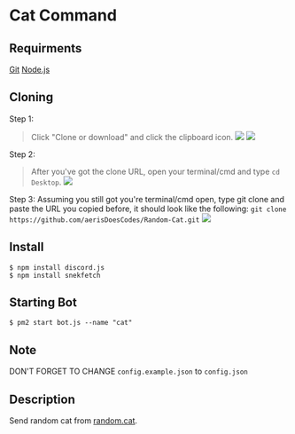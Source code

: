 # Cat Command

## Requirments

[Git](https://git-scm.com)
[Node.js](https://nodejs.org)

## Cloning


Step 1:
> Click "Clone or download" and click the clipboard icon.
![](https://cdn.discordapp.com/attachments/248014822082347008/393370824943599616/Untitled.png)
![](https://cdn.discordapp.com/attachments/248014822082347008/393371406844559369/Untitled.png)



Step 2:
> After you've got the clone URL, open your terminal/cmd and type `cd Desktop`.
![](https://cdn.discordapp.com/attachments/248014822082347008/393372219897675777/Untitled.png)

Step 3:
Assuming you still got you're terminal/cmd open, type git clone and paste the URL you copied before, it should look like the following: `git clone https://github.com/aerisDoesCodes/Random-Cat.git`
![](https://cdn.discordapp.com/attachments/248014822082347008/393373480009072641/Untitled.png)

## Install

```
$ npm install discord.js
$ npm install snekfetch
```

## Starting Bot

```
$ pm2 start bot.js --name "cat"
```

## Note

DON'T FORGET TO CHANGE `config.example.json` to `config.json`

## Description

Send random cat from [random.cat](https://random.cat/meow).
